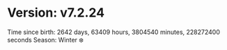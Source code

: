 # Version: v7.2.24
Time since birth: 2642 days, 63409 hours, 3804540 minutes, 228272400 seconds
Season: Winter ❄️
